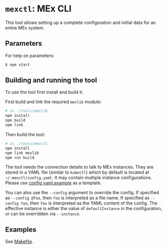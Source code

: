 # `mexctl`: MEx CLI

This tool allows setting up a complete configuration and initial data for an entire MEx system.

## Parameters

For help on parameters:

```sh
$ npm start
```

## Building and running the tool

To use the tool first install and build it.

First build and link the required `mexlib` module:

```sh
# in ./tools/mexlib
npm install
npm build
npm link
```

Then build the tool:

```sh
# in ./tools/mexctl
npm install
npm link mexlib
npm run build
```

The tool needs the connection details to talk to MEx instances.
They are stored in a YAML file (similar to `kubectl`) which by default is located at `~/.mexctl/config.yaml`.
It may contain multiple instance configurations.
Please use [config.yaml.example](../../config.yaml.example) as a template.

You can also use the `--config` argument to override the config.
If specified as `--config @foo`, then `foo` is interpreted as a file name.
If specified as `--config foo`, then `foo` is interpreted as the YAML content of the config.
The effective instance is either the value of `defaultInstance` in the configuration, or can be overridden via `--instance`.

## Examples

See [Makefile](../../Makefile).
